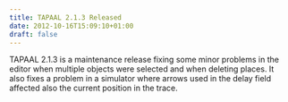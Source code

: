```yaml
---
title: TAPAAL 2.1.3 Released 
date: 2012-10-16T15:09:10+01:00
draft: false
---
```


TAPAAL 2.1.3 is a maintenance release fixing some minor problems in the editor when multiple objects were selected and when deleting places. It also fixes a problem in a simulator where arrows used in the delay field affected also the current position in the trace.